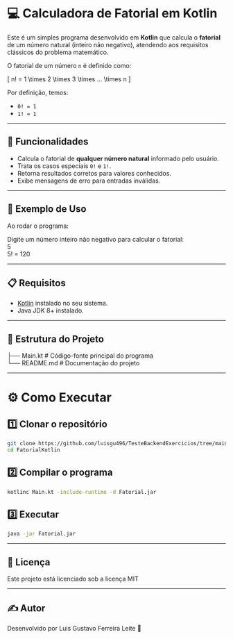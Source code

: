 # 💻 Calculadora de Fatorial em Kotlin

Este é um simples programa desenvolvido em **Kotlin** que calcula o **fatorial** de um número natural (inteiro não negativo), atendendo aos requisitos clássicos do problema matemático.  

O fatorial de um número `n` é definido como:

\[
n! = 1 \times 2 \times 3 \times ... \times n
\]

Por definição, temos:
- `0! = 1`
- `1! = 1`

---

## 🚀 Funcionalidades

- Calcula o fatorial de **qualquer número natural** informado pelo usuário.
- Trata os casos especiais `0!` e `1!`.
- Retorna resultados corretos para valores conhecidos.
- Exibe mensagens de erro para entradas inválidas.

---

## 📌 Exemplo de Uso

Ao rodar o programa:

Digite um número inteiro não negativo para calcular o fatorial:  
5  
5! = 120

---

## 📋 Requisitos

- [Kotlin](https://kotlinlang.org/) instalado no seu sistema.
- Java JDK 8+ instalado.

---

## 📂 Estrutura do Projeto


├── Main.kt    # Código-fonte principal do programa                                                                                                                                                
        └── README.md     # Documentação do projeto

---

# ⚙️ Como Executar

## 1️⃣ Clonar o repositório
```bash
git clone https://github.com/luisgu496/TesteBackendExercicios/tree/main/Exercicio3
cd FatorialKotlin
```

## 2️⃣ Compilar o programa
```bash
kotlinc Main.kt -include-runtime -d Fatorial.jar
```

## 3️⃣ Executar
```bash
java -jar Fatorial.jar
```
---

## 📜 Licença
Este projeto está licenciado sob a licença MIT

---

## ✍ Autor
Desenvolvido por Luis Gustavo Ferreira Leite  🚀
